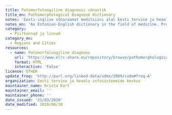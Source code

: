 ```yaml
---
title: Patomorfoloogiline diagnoosi sõnastik
title_en: Pathomorphological Diagnose dictionary
notes: 'Eesti-inglise sõnaraamat meditsiini alal Eesti tervise ja heaolu infosüsteemide keskuse poolt.'
notes_en: 'An Estonian-English dictionary in the field of medicine. Provided by the Estonian Health and Welfare Information Systems Centre.'
category:
  - Piirkonnad ja linnad
category_en:
  - Regions and Cities
resources:
  - name: Patomorfoloogiline diagnoos
    url: 'https://www.elrc-share.eu/repository/browse/pathomorphological-diagnose-processed/f3a13688ca5011e9913100155d026706bb00ee7bfe204c10acc17afa4b0217fe/'
    format: HTML
    interactive: 'False'
license: OTHER
update_freq: 'http://purl.org/linked-data/sdmx/2009/code#freq-A'
organization: Eesti tervise ja heaolu infosüsteemide keskus
maintainer_name: Krista Kart
maintainer_email: ''
maintainer_phone: ''
date_issued: '21/03/2020'
date_modified: 2020/08/10
---
```

